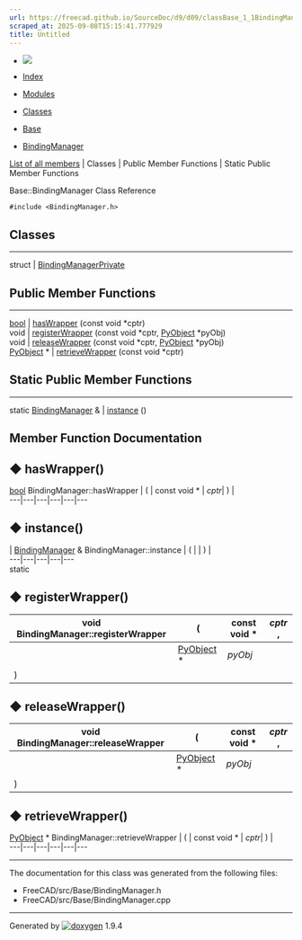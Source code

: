 ```yaml
---
url: https://freecad.github.io/SourceDoc/d9/d09/classBase_1_1BindingManager.html
scraped_at: 2025-09-08T15:15:41.777929
title: Untitled
---
```


  * [ ![](https://www.freecad.org/svg/logo-freecad.svg) ](https://freecadweb.org "FreeCAD")
  * [Index](../../index.html "Index")
  * [Modules](../../modules.html "Modules list")
  * [Classes](../../annotated.html "Annotated list")

  * [Base](../../db/d07/namespaceBase.html)
  * [BindingManager](../../d9/d09/classBase_1_1BindingManager.html)

[List of all members](../../d4/df9/classBase_1_1BindingManager-members.html) | Classes | Public Member Functions | Static Public Member Functions

Base::BindingManager Class Reference

`#include <BindingManager.h>`

##  Classes  
  
---  
struct | [BindingManagerPrivate](../../de/d52/structBindingManager_1_1BindingManagerPrivate.html)  
  
##  Public Member Functions  
  
---  
[bool](../../d9/db9/classbool.html) | [hasWrapper](../../d9/d09/classBase_1_1BindingManager.html#ad6bd3a88defb7081884dbc02fcf3e667) (const void *cptr)  
void | [registerWrapper](../../d9/d09/classBase_1_1BindingManager.html#abb615ca85f0840ce2bebfd0235fff55f) (const void *cptr, [PyObject](../../df/d1b/classPyObject.html) *pyObj)  
void | [releaseWrapper](../../d9/d09/classBase_1_1BindingManager.html#a0fe5df53c2ab4fea9fafab82d10813f3) (const void *cptr, [PyObject](../../df/d1b/classPyObject.html) *pyObj)  
[PyObject](../../df/d1b/classPyObject.html) * | [retrieveWrapper](../../d9/d09/classBase_1_1BindingManager.html#a2063894535346de1a6b205f64b22f8a0) (const void *cptr)  
  
##  Static Public Member Functions  
  
---  
static [BindingManager](../../d9/d09/classBase_1_1BindingManager.html) & | [instance](../../d9/d09/classBase_1_1BindingManager.html#ab07a60a21ca681e58bccc64a3c25ecf2) ()  
  
## Member Function Documentation

## ◆ hasWrapper()

[bool](../../d9/db9/classbool.html) BindingManager::hasWrapper  | ( | const void *  | _cptr_| ) |   
---|---|---|---|---|---  
  
## ◆ instance()

| [BindingManager](../../d9/d09/classBase_1_1BindingManager.html) & BindingManager::instance  | ( | | ) |   
---|---|---|---|---  
static  
  
## ◆ registerWrapper()

void BindingManager::registerWrapper  | ( | const void *  | _cptr_ ,   
---|---|---|---  
|  | [PyObject](../../df/d1b/classPyObject.html) *  | _pyObj_  
| ) | |   
  
## ◆ releaseWrapper()

void BindingManager::releaseWrapper  | ( | const void *  | _cptr_ ,   
---|---|---|---  
|  | [PyObject](../../df/d1b/classPyObject.html) *  | _pyObj_  
| ) | |   
  
## ◆ retrieveWrapper()

[PyObject](../../df/d1b/classPyObject.html) * BindingManager::retrieveWrapper  | ( | const void *  | _cptr_| ) |   
---|---|---|---|---|---  
  
* * *

The documentation for this class was generated from the following files:

  * FreeCAD/src/Base/BindingManager.h
  * FreeCAD/src/Base/BindingManager.cpp

* * *

Generated by
[![doxygen](../../doxygen.svg)](https://www.doxygen.org/index.html) 1.9.4


